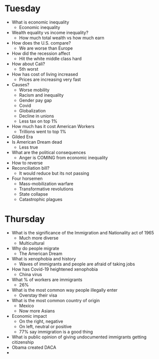 # Tuesday
- What is economic inequality
  - Economic inequality
- Wealth equality vs income inequality?
  - How much total wealth vs how much earn
- How does the U.S. compare?
  - We are worse than Europe
- How did the recession affect
  - Hit the white middle class hard
- How about Cali?
  - 5th worst
- How has cost of living increased
  - Prices are increasing very fast
- Causes?
  - Worse mobility
  - Racism and inequality
  - Gender pay gap
  - Covid
  - Globalization
  - Decline in unions
  - Less tax on top 1%
- How much has it cost American Workers
  - Trillions went to top 1%
- Gilded Era
- Is American Dream dead
  - Less true
- What are the political consequences
  - Anger is COMING from economic inequality
- How to reverse
- Reconciliation bill?
  - It would reduce but its not passing
- Four horsemen
  - Mass-mobilization warfare
  - Transformative revolutions
  - State collapse
  - Catastrophic plagues

# Thursday
- What is the significance of the Immigration and Nationality act of 1965
  - Much more diverse
  - Multicultural
- Why do people migrate
  - The American Dream
- What is xenophobia and history
  - Waves of immigrants and people are afraid of taking jobs
- How has Covid-19 heightened xenophobia
  - China virus
- What % of workers are immigrants
  - 26%
- What is the most common way people illegally enter
  - Overstay their visa
- What is the most common country of origin
  - Mexico
  - Now more Asians
- Economic impact
  - On the right, negative
  - On left, neutral or positive
  - 77% say immigration is a good thing
- What is public opinion of giving undocumented immigrants getting citizenship
- Obama created DACA
- 